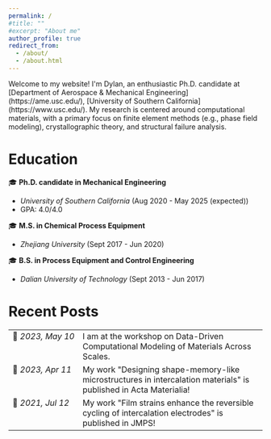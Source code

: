 ```yaml
---
permalink: /
#title: ""
#excerpt: "About me"
author_profile: true
redirect_from: 
  - /about/
  - /about.html
---
```


<justify>
Welcome to my website! I'm Dylan, an enthusiastic Ph.D. candidate at [Department of Aerospace & Mechanical Engineering](https://ame.usc.edu/), [University of Southern California](https://www.usc.edu/). My research is centered around computational materials, with a primary focus on finite element methods (e.g., phase field modeling), crystallographic theory, and structural failure analysis.
</justify>

Education
======
&#127891; **Ph.D. candidate in Mechanical Engineering** 
  - *University of Southern California* (Aug 2020 - May 2025 (expected))
  - GPA: 4.0/4.0
    
&#127891; **M.S. in Chemical Process Equipment**
  - *Zhejiang University* (Sept 2017 - Jun 2020)
    
&#127891; **B.S. in Process Equipment and Control Engineering**
  - *Dalian University of Technology* (Sept 2013 - Jun 2017)

Recent Posts
======

<table style="border-collapse: collapse; border: none;">
  <tr>
    <td style="border: none; white-space: nowrap; vertical-align: top;">&#128226; <span style="font-style: italic;">2023, May 10</span></td>
    <td style="border: none; vertical-align: top;">I am at the workshop on Data-Driven Computational Modeling of Materials Across Scales.</td>
  </tr>
  <tr>
    <td style="border: none; white-space: nowrap; vertical-align: top;">&#128226; <span style="font-style: italic;">2023, Apr 11</span></td>
    <td style="border: none; vertical-align: top;">My work "Designing shape-memory-like microstructures in intercalation materials" is published in Acta Materialia!</td>
  </tr>
  <tr>
    <td style="border: none; white-space: nowrap; vertical-align: top;">&#128226; <span style="font-style: italic;">2021, Jul 12</span></td>
    <td style="border: none; vertical-align: top;">My work "Film strains enhance the reversible cycling of intercalation electrodes" is published in JMPS!</td>
  </tr>
</table>
